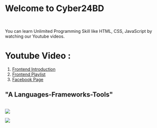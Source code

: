 # Welcome to Cyber24BD
<br>
<p>You can learn Unlimited Programming Skill like <b></b>HTML, CSS, JavaScript</b> by watching our Youtube videos.</p>

# Youtube Video : 
1. <a href="https://youtu.be/fNvCMikld4U">Frontend Introduction</a>
2. <a href="https://www.youtube.com/playlist?list=PLCfDS0QnDfJxeH4T7nnCLKzDNwiqoCwOV">Frontend Playlist</a>
3. <a href="https://facebook.com/toamun.education">Facebook Page</a>

<h2 align=centern>"A Languages-Frameworks-Tools"</h2> 
<br> 

<div align-"center"> <a href="#"> 

<img src="https://skillicons.dev/icons?i=nodejs,github,python,javascript,firebase,mongodb"/>

<br> 

<img src ="https://skillicons.dev/icons?i=react,bootstrap,mysql,flask,html,css,vscode,figma,git"/> </a> </div> 
